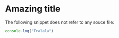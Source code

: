 # Amazing title

The following snippet does not refer to any souce file:

```ts
console.log("Tralala")
```